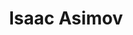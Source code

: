 ---
title: "Isaac Asimov"
hashtag: "isaac-asimov"
layout: hashtag
tags:
  - Professor
  - Science Fiction
  - Writer
  - Human Being
---